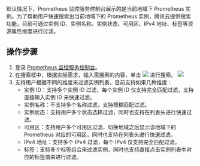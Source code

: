 
默认情况下，Prometheus 监控服务控制台展示的是当前地域下 Prometheus 实例。为了帮助用户快速搜索出当前地域下的 Prometheus 实例，腾讯云提供搜索功能，目前可通过实例 ID、实例名称、实例状态、可用区、IPv4 地址、标签等资源属性维度进行过滤。

## 操作步骤

1. 登录 [ Prometheus 监控服务控制台](https://console.cloud.tencent.com/monitor/prometheus)。
2. 在搜索框中，根据实际需求，输入需搜索的内容，单击 <img src="https://main.qcloudimg.com/raw/3cca38f08eaa87087cdd1b81eaf08a0a.png" style="margin: 0;"></img> 进行搜索。
![](https://main.qcloudimg.com/raw/48463e7b6d6a270c9ea56052e2231551.png)
3. 支持用户根据不同的维度来过滤实例列表，目前支持如果几种维度：
    - 实例 ID：支持多个实例 ID 过滤，每个实例 ID 仅支持完全匹配过滤，支持直接输入实例 ID 来快速过滤。
    - 实例名称：不支持多个名称过滤，支持模糊匹配过滤。
    - 实例状态：支持用户多个状态选择过滤，同时也支持在列表头进行快速过滤。
    - 可用区：支持用户多个可用区过滤，切换地域之后显示该地域下的 Prometheus 对应的可用区，同时也支持在列表头进行快速过滤。
    - IPv4 地址：支持多个 IPv4 过滤，每个 IPv4 仅支持完全匹配过滤。
    - 标签：支持多个标签组合来过滤实例，同时也支持直接点击实例列表中对应的标签值来进行过滤。

